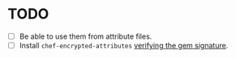 TODO
====

* [ ] Be able to use them from attribute files.
* [ ] Install `chef-encrypted-attributes` [verifying the gem signature](http://onddo.github.io/chef-encrypted-attributes/#using-signed-gems).

